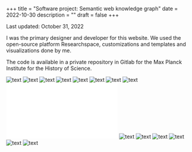 +++
title = "Software project: Semantic web knowledge graph"
date = 2022-10-30
description = ""
draft = false
+++

Last updated: October 31, 2022

I was the primary designer and developer for this website. We used the open-source platform Researchspace, customizations and templates and visualizations done by me.

The code is available in a private repository in Gitlab for the Max Planck Institute for the History of Science.


![text](../../images/app-semantic-web/gitlab-app.png "caption")
![text](../../images/app-semantic-web/home.png "caption")
![text](../../images/app-semantic-web/single-author.png "caption")
![text](../../images/app-semantic-web/single-dept.png "caption")
![text](../../images/app-semantic-web/single-project-ismi.png "caption")
![text](../../images/app-semantic-web/single-project-sphere.png "caption")
![text](../../images/app-semantic-web/single-team_member.png "caption")
![text](../../images/app-semantic-web/single-team.png "caption")
![text](../../images/app-semantic-web/usecases.pdf "caption")
![text](../../images/app-semantic-web/view-books.png "caption")
![text](../../images/app-semantic-web/view-projects.png "caption")
![text](../../images/app-semantic-web/view-team_members.png "caption")
![text](../../images/app-semantic-web/vis-map.png "caption")
![text](../../images/app-semantic-web/vis-network.png "caption")
![text](../../images/app-semantic-web/vis-timeline.png "caption")
